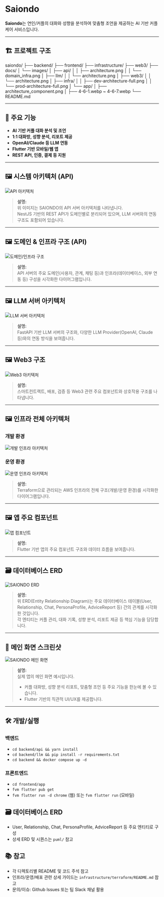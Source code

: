 # Saiondo

**Saiondo**는 연인/커플의 대화와 성향을 분석하여 맞춤형 조언을 제공하는 AI 기반 커플 케어 서비스입니다.

---

## 🏗️ 프로젝트 구조

saiondo/
├── backend/
├── frontend/
├── infrastructure/
├── web3/
├── docs/
│ └── images/
│ ├── api/
│ │ ├── architecture.png
│ │ └── domain_infra.png
│ ├── llm/
│ │ └── architecture.png
│ ├── web3/
│ │ └── architecture.png
│ ├── infra/
│ │ ├── dev-architecture-full.png
│ │ └── prod-architecture-full.png
│ └── app/
│ ├── architecture_component.png
│ ├── 4-6-1.webp ~ 4-6-7.webp
└── README.md

---

## 🚀 주요 기능

- **AI 기반 커플 대화 분석 및 조언**
- **1:1 대화방, 성향 분석, 리포트 제공**
- **OpenAI/Claude 등 LLM 연동**
- **Flutter 기반 모바일/웹 앱**
- **REST API, 인증, 결제 등 지원**

---

## 🖼️ 시스템 아키텍처 (API)

![API 아키텍처](docs/images/api/architecture.png)

> **설명:**  
> 위 이미지는 SAIONDO의 API 서버 아키텍처를 나타냅니다.  
> NestJS 기반의 REST API가 도메인별로 분리되어 있으며, LLM 서버와의 연동 구조도 포함되어 있습니다.

---

## 🖼️ 도메인 & 인프라 구조 (API)

![도메인/인프라 구조](docs/images/api/domain_infra.png)

> **설명:**  
> API 서버의 주요 도메인(사용자, 관계, 채팅 등)과 인프라(데이터베이스, 외부 연동 등) 구성을 시각화한 다이어그램입니다.

---

## 🖼️ LLM 서버 아키텍처

![LLM 서버 아키텍처](docs/images/llm/architecture.png)

> **설명:**  
> FastAPI 기반 LLM 서버의 구조와, 다양한 LLM Provider(OpenAI, Claude 등)와의 연동 방식을 보여줍니다.

---

## 🖼️ Web3 구조

![Web3 아키텍처](docs/images/web3/architecture.png)

> **설명:**  
> 스마트컨트랙트, 배포, 검증 등 Web3 관련 주요 컴포넌트와 상호작용 구조를 나타냅니다.

---

## 🖼️ 인프라 전체 아키텍처

### 개발 환경

![개발 인프라 아키텍처](docs/images/infra/dev-architecture-full.png)

### 운영 환경

![운영 인프라 아키텍처](docs/images/infra/prod-architecture-full.png)

> **설명:**  
> Terraform으로 관리되는 AWS 인프라의 전체 구조(개발/운영 환경)를 시각화한 다이어그램입니다.

---

## 🖼️ 앱 주요 컴포넌트

![앱 컴포넌트](docs/images/app/architecture_component.png)

> **설명:**  
> Flutter 기반 앱의 주요 컴포넌트 구조와 데이터 흐름을 보여줍니다.

---

## 🗃️ 데이터베이스 ERD

![SAIONDO ERD](docs/images/erd.png)

> **설명:**  
> 위 ERD(Entity Relationship Diagram)는 주요 데이터베이스 테이블(User, Relationship, Chat, PersonaProfile, AdviceReport 등) 간의 관계를 시각화한 것입니다.  
> 각 엔티티는 커플 관리, 대화 기록, 성향 분석, 리포트 제공 등 핵심 기능을 담당합니다.

---

## 📱 메인 화면 스크린샷

![SAIONDO 메인 화면](docs/images/screenshot-main.png)

> **설명:**  
> 실제 앱의 메인 화면 예시입니다.  
> - 커플 대화방, 성향 분석 리포트, 맞춤형 조언 등 주요 기능을 한눈에 볼 수 있습니다.  
> - Flutter 기반의 직관적 UI/UX를 제공합니다.

---

## 🛠️ 개발/실행

### 백엔드
- `cd backend/api && yarn install`
- `cd backend/llm && pip install -r requirements.txt`
- `cd backend && docker compose up -d`

### 프론트엔드
- `cd frontend/app`
- `fvm flutter pub get`
- `fvm flutter run -d chrome` (웹) 또는 `fvm flutter run` (모바일)

## 🗃️ 데이터베이스 ERD

- User, Relationship, Chat, PersonaProfile, AdviceReport 등 주요 엔티티로 구성
- 상세 ERD 및 시퀀스는 `puml/` 참고

## 📚 참고

- 각 디렉토리별 README 및 코드 주석 참고
- 인프라/운영/배포 관련 상세 가이드는 `infrastructure/terraform/README.md` 참고
- 문의/이슈: Github Issues 또는 팀 Slack 채널 활용
